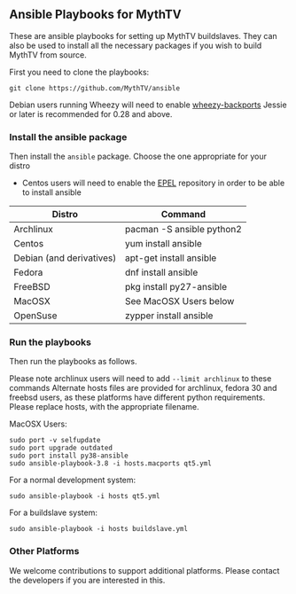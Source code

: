 ## Ansible Playbooks for MythTV
These are ansible playbooks for setting up MythTV buildslaves.
They can also be used to install all the necessary packages if
you wish to build MythTV from source.

First you need to clone the playbooks:
```
git clone https://github.com/MythTV/ansible
```

Debian users running Wheezy will need to enable [wheezy-backports](https://wiki.debian.org/Backports)
Jessie or later is recommended for 0.28 and above.

### Install the ansible package
Then install the `ansible` package. Choose the one appropriate
for your distro

* Centos users will need to enable the [EPEL](https://fedoraproject.org/wiki/EPEL) repository in order to be able to install ansible

Distro | Command
-------|--------
Archlinux |  pacman -S ansible python2 
Centos | yum install ansible
Debian (and derivatives) | apt-get install ansible
Fedora | dnf install ansible
FreeBSD | pkg install py27-ansible
MacOSX | See MacOSX Users below
OpenSuse |  zypper install ansible

### Run the playbooks
Then run the playbooks as follows.

Please note archlinux users will need to add `--limit archlinux` to these commands
Alternate hosts files are provided for archlinux, fedora 30 and freebsd users, as these
platforms have different python requirements. Please replace hosts, with the
appropriate filename.

MacOSX Users:
```
sudo port -v selfupdate
sudo port upgrade outdated
sudo port install py38-ansible
sudo ansible-playbook-3.8 -i hosts.macports qt5.yml
```

For a normal development system:
```
sudo ansible-playbook -i hosts qt5.yml
```

For a buildslave system:
```
sudo ansible-playbook -i hosts buildslave.yml
```

### Other Platforms
We welcome contributions to support additional platforms. Please contact the developers if you are interested in this.
